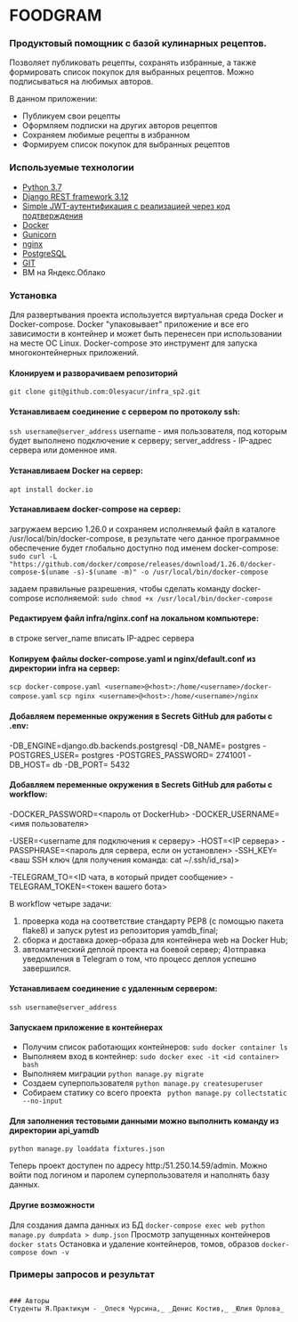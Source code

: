 # **FOODGRAM**
### Продуктовый помощник с базой кулинарных рецептов.
 Позволяет публиковать рецепты, сохранять избранные, а также формировать список покупок для выбранных рецептов. Можно подписываться на любимых авторов.

В данном приложении:

- Публикуем свои рецепты
- Оформляем подписки на других авторов рецептов
- Сохраняем любимые рецепты в избранном
- Формируем список покупок для выбранных рецептов

### Используемые технологии

- [Python 3.7 ](https://www.python.org/downloads/release/python-379/)
- [Django REST framework 3.12](https://www.django-rest-framework.org/community/3.12-announcement/)
- [Simple JWT-аутентификация с реализацией через код подтверждения](https://django-rest-framework-simplejwt.readthedocs.io/en/latest/)
- [Docker](https://docs.docker.com/engine/reference/builder/#from)
- [Gunicorn](https://docs.gunicorn.org/en/stable/)
- [nginx](https://nginx.org/en/docs/)
- [PostgreSQL](https://postgrespro.ru/docs/postgresql/12/)
- [GIT](https://git-scm.com/docs/git)
- ВМ на Яндекс.Облако


### Установка
Для развертывания проекта используется виртуальная среда Docker и
Docker-compose. Docker "упаковывает" приложение и все его зависимости в
контейнер и может быть перенесен при использовании на месте ОС Linux. Docker-compose это инструмент для запуска многоконтейнерных приложений.

#### Клонируем и разворачиваем репозиторий
```git clone git@github.com:Olesyacur/infra_sp2.git```

#### Устанавливаем соединение с сервером по протоколу ssh:
```ssh username@server_address```
username - имя пользователя, под которым будет выполнено подключение к серверу;
server_address - IP-адрес сервера или доменное имя.

#### Устанавливаем Docker на сервер:
```apt install docker.io```

#### Устанавливаем docker-compose на сервер:
загружаем версию 1.26.0 и сохраняем исполняемый файл в каталоге
/usr/local/bin/docker-compose, в результате чего данное программное
обеспечение будет глобально доступно под именем docker-compose:
```sudo curl -L "https://github.com/docker/compose/releases/download/1.26.0/docker-compose-$(uname -s)-$(uname -m)" -o /usr/local/bin/docker-compose```

задаем правильные разрешения, чтобы сделать команду docker-compose исполняемой:
```sudo chmod +x /usr/local/bin/docker-compose```

#### Редактируем файл infra/nginx.conf на локальном компьютере:
 в строке server_name вписать IP-адрес сервера

#### Копируем файлы docker-compose.yaml и nginx/default.conf из директории infra на сервер:
 ```scp docker-compose.yaml <username>@<host>:/home/<username>/docker-compose.yaml```
```scp nginx <username>@<host>:/home/<username>/nginx```
#### Добавляем переменные окружения в Secrets GitHub для работы с .env:
-DB_ENGINE=django.db.backends.postgresql
-DB_NAME= postgres
-POSTGRES_USER= postgres
-POSTGRES_PASSWORD= 2741001
-DB_HOST= db
-DB_PORT= 5432

#### Добавляем переменные окружения в Secrets GitHub для работы с workflow:
-DOCKER_PASSWORD=<пароль от DockerHub>
-DOCKER_USERNAME=<имя пользователя>

-USER=<username для подключения к серверу>
-HOST=<IP сервера>
-PASSPHRASE=<пароль для сервера, если он установлен>
-SSH_KEY=<ваш SSH ключ (для получения команда: cat ~/.ssh/id_rsa)>

-TELEGRAM_TO=<ID чата, в который придет сообщение>
-TELEGRAM_TOKEN=<токен вашего бота>

В workflow четыре задачи:
 1) проверка кода на соответствие стандарту PEP8 (с помощью пакета flake8) и запуск pytest из репозитория yamdb_final;
 2) сборка и доставка докер-образа для контейнера web на Docker Hub;
 3) автоматический деплой проекта на боевой сервер;
 4)отправка уведомления в Telegram о том, что процесс деплоя успешно завершился.

#### Устанавливаем соединение с удаленным сервером:
```
ssh username@server_address
```

#### Запускаем приложение в контейнерах
- Получим список работающих контейнеров:
```sudo docker container ls```
- Выполняем вход в контейнер:
```sudo docker exec -it <id container> bash```
- Выполняем миграции
```python manage.py migrate```
- Создаем суперпользователя
```python manage.py createsuperuser```
- Собираем статику со всего проекта
``` python manage.py collectstatic --no-input```
#### Для заполнения тестовыми данными можно выполнить команду из директории api_yamdb 
```python manage.py loaddata fixtures.json```

Теперь проект доступен по адресу http:/51.250.14.59/admin. Можно войти под
логином и паролем суперпользователя и наполнять базу данных.

#### Другие возможности
Для создания дампа данных из БД
```docker-compose exec web python manage.py dumpdata > dump.json```
Просмотр запущенных контейнеров
```docker stats```
Остановка и удаление контейнеров, томов, образов
```docker-compose down -v```

### Примеры запросов и результат
```

### Авторы
Студенты Я.Практикум - _Олеся Чурсина,_ _Денис Костив,_ _Юлия Орлова_
